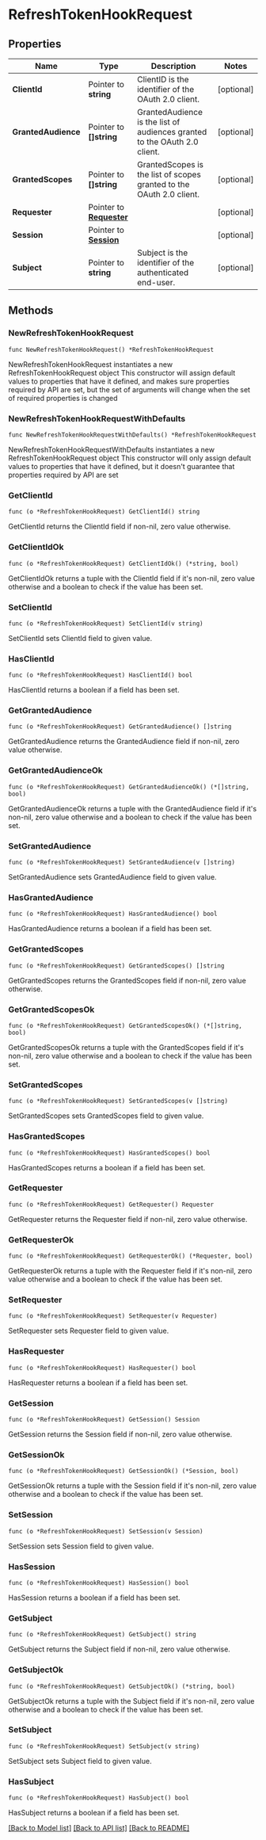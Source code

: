 # RefreshTokenHookRequest

## Properties

| Name                | Type                                     | Description                                                               | Notes      |
| ------------------- | ---------------------------------------- | ------------------------------------------------------------------------- | ---------- |
| **ClientId**        | Pointer to **string**                    | ClientID is the identifier of the OAuth 2.0 client.                       | [optional] |
| **GrantedAudience** | Pointer to **[]string**                  | GrantedAudience is the list of audiences granted to the OAuth 2.0 client. | [optional] |
| **GrantedScopes**   | Pointer to **[]string**                  | GrantedScopes is the list of scopes granted to the OAuth 2.0 client.      | [optional] |
| **Requester**       | Pointer to [**Requester**](Requester.md) |                                                                           | [optional] |
| **Session**         | Pointer to [**Session**](Session.md)     |                                                                           | [optional] |
| **Subject**         | Pointer to **string**                    | Subject is the identifier of the authenticated end-user.                  | [optional] |

## Methods

### NewRefreshTokenHookRequest

`func NewRefreshTokenHookRequest() *RefreshTokenHookRequest`

NewRefreshTokenHookRequest instantiates a new RefreshTokenHookRequest object
This constructor will assign default values to properties that have it defined,
and makes sure properties required by API are set, but the set of arguments will
change when the set of required properties is changed

### NewRefreshTokenHookRequestWithDefaults

`func NewRefreshTokenHookRequestWithDefaults() *RefreshTokenHookRequest`

NewRefreshTokenHookRequestWithDefaults instantiates a new
RefreshTokenHookRequest object This constructor will only assign default values
to properties that have it defined, but it doesn't guarantee that properties
required by API are set

### GetClientId

`func (o *RefreshTokenHookRequest) GetClientId() string`

GetClientId returns the ClientId field if non-nil, zero value otherwise.

### GetClientIdOk

`func (o *RefreshTokenHookRequest) GetClientIdOk() (*string, bool)`

GetClientIdOk returns a tuple with the ClientId field if it's non-nil, zero
value otherwise and a boolean to check if the value has been set.

### SetClientId

`func (o *RefreshTokenHookRequest) SetClientId(v string)`

SetClientId sets ClientId field to given value.

### HasClientId

`func (o *RefreshTokenHookRequest) HasClientId() bool`

HasClientId returns a boolean if a field has been set.

### GetGrantedAudience

`func (o *RefreshTokenHookRequest) GetGrantedAudience() []string`

GetGrantedAudience returns the GrantedAudience field if non-nil, zero value
otherwise.

### GetGrantedAudienceOk

`func (o *RefreshTokenHookRequest) GetGrantedAudienceOk() (*[]string, bool)`

GetGrantedAudienceOk returns a tuple with the GrantedAudience field if it's
non-nil, zero value otherwise and a boolean to check if the value has been set.

### SetGrantedAudience

`func (o *RefreshTokenHookRequest) SetGrantedAudience(v []string)`

SetGrantedAudience sets GrantedAudience field to given value.

### HasGrantedAudience

`func (o *RefreshTokenHookRequest) HasGrantedAudience() bool`

HasGrantedAudience returns a boolean if a field has been set.

### GetGrantedScopes

`func (o *RefreshTokenHookRequest) GetGrantedScopes() []string`

GetGrantedScopes returns the GrantedScopes field if non-nil, zero value
otherwise.

### GetGrantedScopesOk

`func (o *RefreshTokenHookRequest) GetGrantedScopesOk() (*[]string, bool)`

GetGrantedScopesOk returns a tuple with the GrantedScopes field if it's non-nil,
zero value otherwise and a boolean to check if the value has been set.

### SetGrantedScopes

`func (o *RefreshTokenHookRequest) SetGrantedScopes(v []string)`

SetGrantedScopes sets GrantedScopes field to given value.

### HasGrantedScopes

`func (o *RefreshTokenHookRequest) HasGrantedScopes() bool`

HasGrantedScopes returns a boolean if a field has been set.

### GetRequester

`func (o *RefreshTokenHookRequest) GetRequester() Requester`

GetRequester returns the Requester field if non-nil, zero value otherwise.

### GetRequesterOk

`func (o *RefreshTokenHookRequest) GetRequesterOk() (*Requester, bool)`

GetRequesterOk returns a tuple with the Requester field if it's non-nil, zero
value otherwise and a boolean to check if the value has been set.

### SetRequester

`func (o *RefreshTokenHookRequest) SetRequester(v Requester)`

SetRequester sets Requester field to given value.

### HasRequester

`func (o *RefreshTokenHookRequest) HasRequester() bool`

HasRequester returns a boolean if a field has been set.

### GetSession

`func (o *RefreshTokenHookRequest) GetSession() Session`

GetSession returns the Session field if non-nil, zero value otherwise.

### GetSessionOk

`func (o *RefreshTokenHookRequest) GetSessionOk() (*Session, bool)`

GetSessionOk returns a tuple with the Session field if it's non-nil, zero value
otherwise and a boolean to check if the value has been set.

### SetSession

`func (o *RefreshTokenHookRequest) SetSession(v Session)`

SetSession sets Session field to given value.

### HasSession

`func (o *RefreshTokenHookRequest) HasSession() bool`

HasSession returns a boolean if a field has been set.

### GetSubject

`func (o *RefreshTokenHookRequest) GetSubject() string`

GetSubject returns the Subject field if non-nil, zero value otherwise.

### GetSubjectOk

`func (o *RefreshTokenHookRequest) GetSubjectOk() (*string, bool)`

GetSubjectOk returns a tuple with the Subject field if it's non-nil, zero value
otherwise and a boolean to check if the value has been set.

### SetSubject

`func (o *RefreshTokenHookRequest) SetSubject(v string)`

SetSubject sets Subject field to given value.

### HasSubject

`func (o *RefreshTokenHookRequest) HasSubject() bool`

HasSubject returns a boolean if a field has been set.

[[Back to Model list]](../README.md#documentation-for-models)
[[Back to API list]](../README.md#documentation-for-api-endpoints)
[[Back to README]](../README.md)
